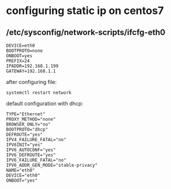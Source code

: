 # configuring static ip on centos7 

## /etc/sysconfig/network-scripts/ifcfg-eth0 

```
DEVICE=eth0
BOOTPROTO=none
ONBOOT=yes
PREFIX=24
IPADDR=192.168.1.199
GATEWAY=192.168.1.1

```

after configuring file:
```
systemctl restart network
```

default configuration with dhcp:
```
TYPE="Ethernet"
PROXY_METHOD="none"
BROWSER_ONLY="no"
BOOTPROTO="dhcp"
DEFROUTE="yes"
IPV4_FAILURE_FATAL="no"
IPV6INIT="yes"
IPV6_AUTOCONF="yes"
IPV6_DEFROUTE="yes"
IPV6_FAILURE_FATAL="no"
IPV6_ADDR_GEN_MODE="stable-privacy"
NAME="eth0"
DEVICE="eth0"
ONBOOT="yes"
```

